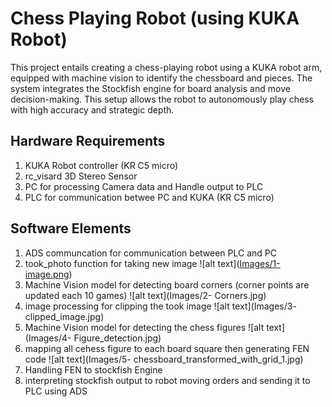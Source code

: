 # Chess Playing Robot (using KUKA Robot)
This project entails creating a chess-playing robot using a KUKA robot arm, equipped with machine vision to identify the chessboard and pieces. The system integrates the Stockfish engine for board analysis and move decision-making. This setup allows the robot to autonomously play chess with high accuracy and strategic depth.
## Hardware Requirements
1. KUKA Robot controller (KR C5 micro)
2. rc_visard 3D Stereo Sensor
3. PC for processing Camera data and Handle output to PLC
4. PLC for communication betwee PC and KUKA (KR C5 micro)
## Software Elements
1. ADS communcation for communication between PLC and PC
2. took_photo function for taking new image
![alt text]([Images/1- image.png](https://github.com/MEldeeb94/playing_chess_robot/blob/main/Images/1-%20image.png))
2. Machine Vision model for detecting board corners (corner points are updated each 10 games)
![alt text](Images/2- Corners.jpg)
3. image processing for clipping the took image 
![alt text](Images/3- clipped_image.jpg)
4. Machine Vision model for detecting the chess figures 
![alt text](Images/4- Figure_detection.jpg)
5. mapping all cehess figure to each board square then generating FEN code
![alt text](Images/5- chessboard_transformed_with_grid_1.jpg)
6. Handling FEN to stockfish Engine
7. interpreting stockfish output to robot moving orders and sending it to PLC using ADS
